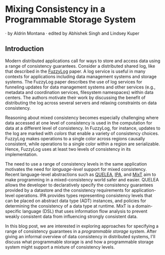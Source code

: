 # Mixing Consistency in a Programmable Storage System

&middot; by Aldrin Montana
&middot; edited by Abhishek Singh and Lindsey Kuper

## Introduction

Modern distributed applications call for ways to store and access data using a range of consistency
guarantees. Consider a distributed shared log, like that described in the
[FuzzyLog][fuzzylog-paper] paper. A log service is useful in many contexts for applications
including data management systems and storage systems. The FuzzyLog paper describes the use of log
services for funneling updates for data management systems and other services (e.g., metadata and
coordination services, filesystem namespaces) within data centers. The authors motivate their work
by discussing the benefit of distributing the log across several servers and relaxing constraints
on data consistency.

Reasoning about mixed consistency becomes especially challenging where data accessed at one level
of consistency is used in the computation for data at a different level of consistency. In
FuzzyLog, for instance, updates to the log are marked with _colors_ that enable a variety of
consistency choices.  FuzzyLog makes operations to a single color across regions causally
consistent, while operations to a single color within a region are serializable.  Hence, FuzzyLog
uses at least two levels of consistency in its implementation.

The need to use a range of consistency levels in the same application motivates the need for
_language-level_ support for mixed consistency.  Recent language-level abstractions such as
[QUELEA][quelea-paper], [IPA][ipa-paper], and [MixT][mixt-paper] aim to make programming in a
mixed-consistency world safer and easier. QUELEA allows the developer to declaratively specify the
consistency guarantees provided by a datastore and the consistency requirements for
application-level operations. IPA provides types representing consistency levels that can be placed
on abstract data type (ADT) instances, and policies for determining the consistency of a data type
at runtime. MixT is a domain-specific language (DSL) that uses information flow analysis to prevent
weakly consistent data from influencing strongly consistent data.

In this blog post, we are interested in exploring approaches for specifying a range of consistency
guarantees in a _programmable storage_ system. After giving an informal overview of data
consistency in distributed systems, I'll discuss what programmable storage is and how a
programmable storage system might support a mixture of consistency levels.

[fuzzylog-paper]: https://www.usenix.org/system/files/osdi18-lockerman.pdf
[ipa-paper]: https://homes.cs.washington.edu/~luisceze/publications/ipa-socc16.pdf
[mixt-paper]: http://www.cs.cornell.edu/andru/papers/mixt/mixt.pdf
[quelea-paper]: http://kcsrk.info/papers/quelea_pldi15.pdf
